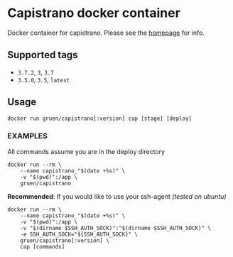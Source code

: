# Capistrano docker container

Docker container for capistrano. Please see the [homepage](http://capistranorb.com) for info.

## Supported tags
-   `3.7.2`, `3`, `3.7`
-   `3.5.0`, `3.5`, `latest`

## Usage

```shell
docker run gruen/capistrano[:version] cap [stage] [deploy]
```

### EXAMPLES

All commands assume you are in the deploy directory

```shell
docker run --rm \
    --name capistrano_"$(date +%s)" \
    -v "$(pwd)":/app \
    gruen/capistrano
```

__Recommended__: If you would like to use your ssh-agent _(tested on ubuntu)_

```shell
docker run --rm \
    --name capistrano_"$(date +%s)" \
    -v "$(pwd)":/app \
    -v "$(dirname $SSH_AUTH_SOCK)":"$(dirname $SSH_AUTH_SOCK)" \
    -e SSH_AUTH_SOCK="${SSH_AUTH_SOCK}" \
    gruen/capistrano[:version] \
    cap [commands]
```
